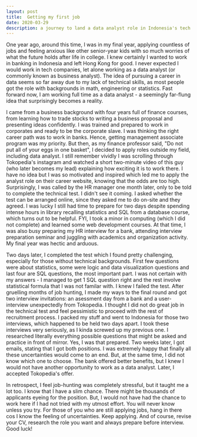```yaml
---
layout: post
title:  Getting my first job
date: 2020-03-29
description: a journey to land a data analyst role in Indonesia's tech unicorn
---
```


One year ago, around this time, I was in my final year, applying countless of jobs and feeling anxious like other senior-year kids with so much worries of what the future holds after life in college. I knew certainly I wanted to work in banking in Indonesia and left Hong Kong for good. I never expected I would work in tech companies, let alone working as a data analyst (or commonly known as business analyst). The idea of pursuing a career in data seems so far away due to my lack of technical skills, as most people got the role with backgrounds in math, engineering or statistics. Fast forward now, I am working full time as a data analyst - a seemingly far-flung idea that surprisingly becomes a reality.

I came from a business background with four years full of finance courses, from learning how to trade stocks to writing a business proposal and presenting ideas confidently. I was trained and prepared to work in corporates and ready to be the corporate slave. I was thinking the right career path was to work in banks. Hence, getting management associate program was my priority. But then, as my finance professor said, "Do not put all of your eggs in one basket", I decided to apply roles outside my field, including data analyst. I still remember vividly I was scrolling through Tokopedia's instagram and watched a short two-minute video of this guy (who later becomes my lead) explaining how exciting it is to work there. I have no idea but I was so motivated and inspired which led me to apply the analyst role on their career website, knowing that the odds are too high. Surprisingly, I was called by the HR manager one month later, only to be told to complete the technical test. I didn't see it coming. I asked whether the test can be arranged online, since they asked me to do on-site and they agreed. I was lucky I still had time to prepare for two days despite spending intense hours in library recalling statistics and SQL from a database course, which turns out to be helpful. FYI, I took a minor in computing (which I did not complete) and learned some web development courses. At that time, I was also busy preparing my HR interview for a bank, attending interview preparation seminar and juggling with academics and organization activity. My final year was hectic and arduous. 

Two days later, I completed the test which I found pretty challenging, especially for those without technical backgrounds. First few questions were about statistics, some were logic and data visualization questions and last four are SQL questions, the most important part. I was not certain with my answers - I managed to get 1 SQL question right and the rest involve statistical formula that I was not familar with. I knew I failed the test. After gruelling months of job hunting, I made my ways to the final round and got two interview invitations: an asessment day from a bank and a user-interview unexpectedly from Tokopedia. I thought I did not do great job in the technical test and feel pessimistic to proceed with the rest of recruitment process. I packed my stuff and went to Indonesia for those two interviews, which happened to be held two days apart. I took these interviews very seriously, as I kinda screwed up my previous one. I researched  literally everything possible questions that might be asked and practice in front of mirror. Yes, I was that prepared. Two weeks later, I got emails, stating that I got both positions. I was extremely happy that finally all these uncertainties would come to an end. But, at the same time, I did not know which one to choose. The bank offered better benefits, but I knew I would not have another opportunity to work as a data analyst. Later, I accepted Tokopedia's offer. 

In retrospect, I feel job-hunting was completely stressful, but it taught me a lot too. I know that I have a slim chance. There might be thousands of applicants eyeing for the position. But, I would not have had the chance to work here if I had not tried with my utmost effort. You will never know unless you try. For those of you who are still applying jobs, hang in there cos I know the feeling of uncertainties. Keep applying. And of course, revise your CV, research the role you want and always prepare before interview. Good luck!


